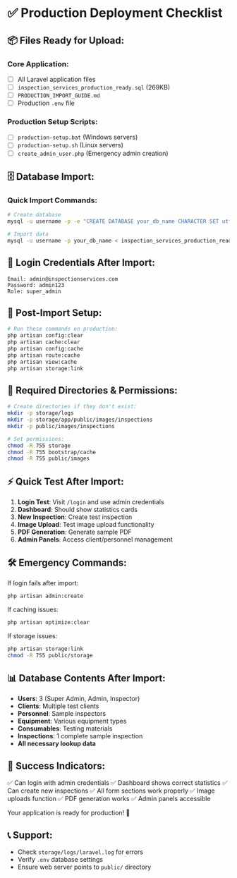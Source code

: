# ✅ Production Deployment Checklist

## 📦 Files Ready for Upload:

### Core Application:

-   [ ] All Laravel application files
-   [ ] `inspection_services_production_ready.sql` (269KB)
-   [ ] `PRODUCTION_IMPORT_GUIDE.md`
-   [ ] Production `.env` file

### Production Setup Scripts:

-   [ ] `production-setup.bat` (Windows servers)
-   [ ] `production-setup.sh` (Linux servers)
-   [ ] `create_admin_user.php` (Emergency admin creation)

## 🗄️ Database Import:

### Quick Import Commands:

```bash
# Create database
mysql -u username -p -e "CREATE DATABASE your_db_name CHARACTER SET utf8mb4 COLLATE utf8mb4_unicode_ci;"

# Import data
mysql -u username -p your_db_name < inspection_services_production_ready.sql
```

## 🔑 Login Credentials After Import:

```
Email: admin@inspectionservices.com
Password: admin123
Role: super_admin
```

## 🚀 Post-Import Setup:

```bash
# Run these commands on production:
php artisan config:clear
php artisan cache:clear
php artisan config:cache
php artisan route:cache
php artisan view:cache
php artisan storage:link
```

## 📁 Required Directories & Permissions:

```bash
# Create directories if they don't exist:
mkdir -p storage/logs
mkdir -p storage/app/public/images/inspections
mkdir -p public/images/inspections

# Set permissions:
chmod -R 755 storage
chmod -R 755 bootstrap/cache
chmod -R 755 public/images
```

## ⚡ Quick Test After Import:

1. **Login Test**: Visit `/login` and use admin credentials
2. **Dashboard**: Should show statistics cards
3. **New Inspection**: Create test inspection
4. **Image Upload**: Test image upload functionality
5. **PDF Generation**: Generate sample PDF
6. **Admin Panels**: Access client/personnel management

## 🛠️ Emergency Commands:

If login fails after import:

```bash
php artisan admin:create
```

If caching issues:

```bash
php artisan optimize:clear
```

If storage issues:

```bash
php artisan storage:link
chmod -R 755 public/storage
```

## 📊 Database Contents After Import:

-   **Users**: 3 (Super Admin, Admin, Inspector)
-   **Clients**: Multiple test clients
-   **Personnel**: Sample inspectors
-   **Equipment**: Various equipment types
-   **Consumables**: Testing materials
-   **Inspections**: 1 complete sample inspection
-   **All necessary lookup data**

## 🎯 Success Indicators:

✅ Can login with admin credentials
✅ Dashboard shows correct statistics
✅ Can create new inspections
✅ All form sections work properly
✅ Image uploads function
✅ PDF generation works
✅ Admin panels accessible

Your application is ready for production! 🎉

## 📞 Support:

-   Check `storage/logs/laravel.log` for errors
-   Verify `.env` database settings
-   Ensure web server points to `public/` directory
